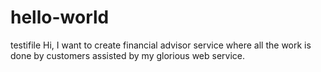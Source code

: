 # hello-world
testifile
Hi, I want to create financial advisor service where all the work is done by customers assisted by my glorious web service.
